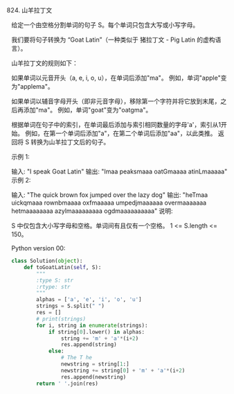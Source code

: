 824. 山羊拉丁文

给定一个由空格分割单词的句子 S。每个单词只包含大写或小写字母。

我们要将句子转换为 “Goat Latin”（一种类似于 猪拉丁文 - Pig Latin 的虚构语言）。

山羊拉丁文的规则如下：

如果单词以元音开头（a, e, i, o, u），在单词后添加"ma"。
例如，单词"apple"变为"applema"。

如果单词以辅音字母开头（即非元音字母），移除第一个字符并将它放到末尾，之后再添加"ma"。
例如，单词"goat"变为"oatgma"。

根据单词在句子中的索引，在单词最后添加与索引相同数量的字母'a'，索引从1开始。
例如，在第一个单词后添加"a"，在第二个单词后添加"aa"，以此类推。
返回将 S 转换为山羊拉丁文后的句子。

示例 1:

输入: "I speak Goat Latin"
输出: "Imaa peaksmaaa oatGmaaaa atinLmaaaaa"
示例 2:

输入: "The quick brown fox jumped over the lazy dog"
输出: "heTmaa uickqmaaa rownbmaaaa oxfmaaaaa umpedjmaaaaaa overmaaaaaaa hetmaaaaaaaa azylmaaaaaaaaa ogdmaaaaaaaaaa"
说明:

S 中仅包含大小写字母和空格。单词间有且仅有一个空格。
1 <= S.length <= 150。

Python version 00:

```python
class Solution(object):
    def toGoatLatin(self, S):
        """
        :type S: str
        :rtype: str
        """
        alphas = ['a', 'e', 'i', 'o', 'u']
        strings = S.split(" ")
        res = []
        # print(strings)
        for i, string in enumerate(strings):
            if string[0].lower() in alphas:
                string += 'm' + 'a'*(i+2)
                res.append(string)
            else:
                # The T he
                newstring = string[1:]
                newstring += string[0] + 'm' + 'a'*(i+2)
                res.append(newstring)
        return ' '.join(res)
        
```